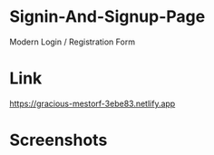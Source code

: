 # Signin-And-Signup-Page

Modern Login / Registration Form

# Link
https://gracious-mestorf-3ebe83.netlify.app

# Screenshots
